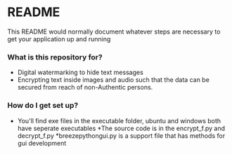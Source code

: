 # README #

This README would normally document whatever steps are necessary to get your application up and running

### What is this repository for? ###
* Digital watermarking to hide text messages
* Encrypting text inside images and audio such that the data can be secured from reach of non-Authentic persons.

### How do I get set up? ###
* You'll find exe files in the executable folder, ubuntu and windows both have seperate executables
*The source code is in the encrypt_f.py and decrypt_f.py
*breezepythongui.py is a support file that has methods for gui development
